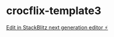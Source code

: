 # crocflix-template3

[Edit in StackBlitz next generation editor ⚡️](https://stackblitz.com/~/github.com/belera/crocflix-template3)